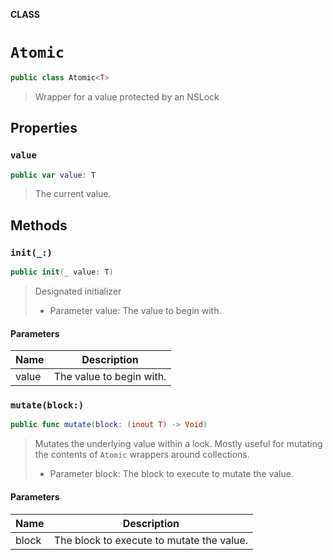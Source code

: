 **CLASS**

# `Atomic`

```swift
public class Atomic<T>
```

> Wrapper for a value protected by an NSLock

## Properties
### `value`

```swift
public var value: T
```

> The current value.

## Methods
### `init(_:)`

```swift
public init(_ value: T)
```

> Designated initializer
>
> - Parameter value: The value to begin with.

#### Parameters

| Name | Description |
| ---- | ----------- |
| value | The value to begin with. |

### `mutate(block:)`

```swift
public func mutate(block: (inout T) -> Void)
```

> Mutates the underlying value within a lock. Mostly useful for mutating the contents of `Atomic` wrappers around collections.
> - Parameter block: The block to execute to mutate the value.

#### Parameters

| Name | Description |
| ---- | ----------- |
| block | The block to execute to mutate the value. |